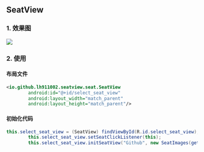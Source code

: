 ## SeatView

### 1.	效果图

![](https://ww1.sinaimg.cn/large/006tKfTcgy1fcvsn2dtudj30ce0kydhc.jpg)



### 2. 使用

#### 布局文件

```xml
<io.github.lh911002.seatview.seat.SeatView
        android:id="@+id/select_seat_view"
        android:layout_width="match_parent"
        android:layout_height="match_parent"/>
```

#### 初始化代码

```java
this.select_seat_view = (SeatView) findViewById(R.id.select_seat_view);
        this.select_seat_view.setSeatClickListener(this);
        this.select_seat_view.initSeatView("Github", new SeatImages(getResources()),querySeatMap());
```